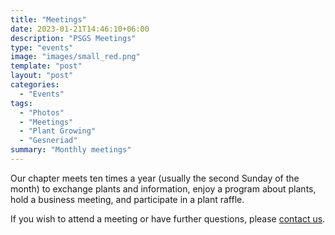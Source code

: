 ```yaml
---
title: "Meetings"
date: 2023-01-21T14:46:10+06:00
description: "PSGS Meetings"
type: "events"
image: "images/small_red.png"
template: "post"
layout: "post"
categories: 
  - "Events"
tags:
  - "Photos"
  - "Meetings"
  - "Plant Growing"
  - "Gesneriad"
summary: "Monthly meetings"
---
```



Our chapter meets ten times a year (usually the second Sunday of the month) to exchange plants and information, enjoy a program about plants, hold a business meeting, and participate in a plant raffle.

If you wish to attend a meeting or have further questions, please [contact us](/contact/).


